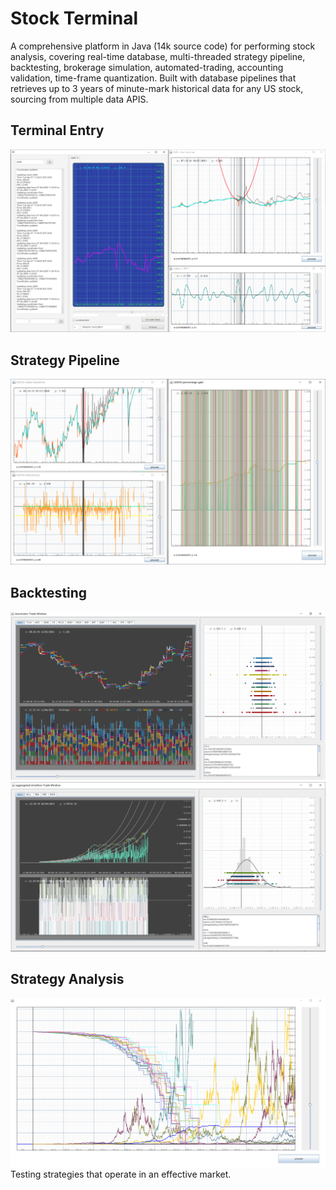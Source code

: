 # Stock Terminal
A comprehensive platform in Java (14k source code) for performing stock analysis, covering real-time database, multi-threaded strategy pipeline, backtesting, brokerage simulation, automated-trading, accounting validation, time-frame quantization. Built with database pipelines that retrieves up to 3 years of minute-mark historical data for any US stock, sourcing from multiple data APIS.

## Terminal Entry
![imgs/entry.png](imgs/Entry.png)
## Strategy Pipeline
![imgs/pipeline.png](imgs/Pipeline.png)
## Backtesting
![imgs/backtest1.png](imgs/Backtest1.png)
![imgs/backtest2.png](imgs/Backtest2.png)
## Strategy Analysis
![imgs/strategy.png](imgs/Strategy.png)
Testing strategies that operate in an effective market.
